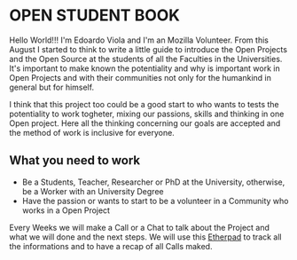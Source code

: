 OPEN STUDENT BOOK
=================

Hello World!!! I'm Edoardo Viola and I'm an Mozilla Volunteer.  From this August I started to think to write a little guide to introduce the Open Projects and the Open Source at the students of all the Faculties in the Universities. It's important to make known the potentiality and why is important work in Open Projects and with their communities not only for the humankind in general but for himself.

I think that this project too could be a good start to who wants to tests the potentiality to work togheter, mixing our passions, skills and thinking in one Open project. Here all the thinking concerning our goals are accepted and the method of work is inclusive for everyone.

What you need to work
---------------------

* Be a Students, Teacher, Researcher or PhD at the University, otherwise, be a Worker with an University Degree
* Have the passion or wants to start to be a volunteer in a Community who works in a Open Project

Every Weeks we will make a Call or a Chat to talk about the Project and what we will done and the next steps. We will use this [Etherpad](https://public.etherpad-mozilla.org/p/PlaybookUniversitario) to track all the informations and to have a recap of all Calls maked.



